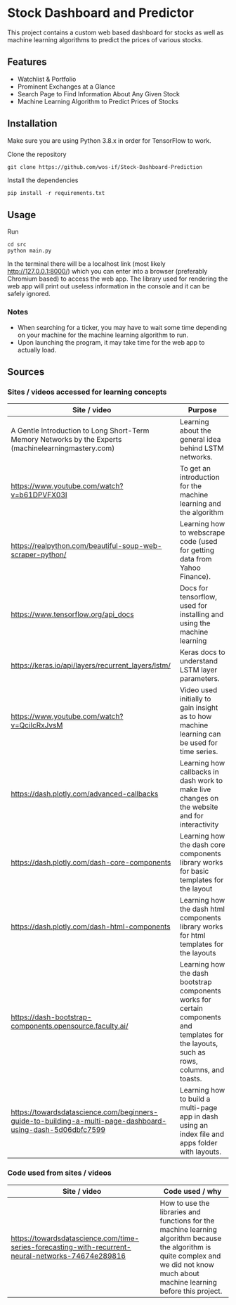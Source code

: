 # Stock Dashboard and Predictor

This project contains a custom web based dashboard for stocks as well as machine learning algorithms to predict the prices of various stocks.

## Features

- Watchlist & Portfolio
- Prominent Exchanges at a Glance
- Search Page to Find Information About Any Given Stock
- Machine Learning Algorithm to Predict Prices of Stocks

## Installation

Make sure you are using Python 3.8.x in order for TensorFlow to work.

Clone the repository

```
git clone https://github.com/wos-if/Stock-Dashboard-Prediction
```

Install the dependencies

```python
pip install -r requirements.txt
```

## Usage

Run

```
cd src
python main.py
```

In the terminal there will be a localhost link (most likely http://127.0.0.1:8000/) which you can enter into a browser (preferably Chromium based) to access the web app. The library used for rendering the web app will print out useless information in the console and it can be safely ignored.

### Notes

- When searching for a ticker, you may have to wait some time depending on your machine for the machine learning algorithm to run.
- Upon launching the program, it may take time for the web app to actually load.

## Sources

### Sites / videos accessed for learning concepts

| Site / video                                                                                              | Purpose                                                                                                                                   |
| --------------------------------------------------------------------------------------------------------- | ----------------------------------------------------------------------------------------------------------------------------------------- |
| A Gentle Introduction to Long Short-Term Memory Networks by the Experts (machinelearningmastery.com)      | Learning about the general idea behind LSTM networks.                                                                                     |
| https://www.youtube.com/watch?v=b61DPVFX03I                                                               | To get an introduction for the machine learning and the algorithm                                                                         |
| https://realpython.com/beautiful-soup-web-scraper-python/                                                 | Learning how to webscrape code (used for getting data from Yahoo Finance).                                                                |
| https://www.tensorflow.org/api_docs                                                                       | Docs for tensorflow, used for installing and using the machine learning                                                                   |
| https://keras.io/api/layers/recurrent_layers/lstm/                                                        | Keras docs to understand LSTM layer parameters.                                                                                           |
| https://www.youtube.com/watch?v=QciIcRxJvsM                                                               | Video used initially to gain insight as to how machine learning can be used for time series.                                              |
| https://dash.plotly.com/advanced-callbacks                                                                | Learning how callbacks in dash work to make live changes on the website and for interactivity                                             |
| https://dash.plotly.com/dash-core-components                                                              | Learning how the dash core components library works for basic templates for the layout                                                    |
| https://dash.plotly.com/dash-html-components                                                              | Learning how the dash html components library works for html templates for the layouts                                                    |
| https://dash-bootstrap-components.opensource.faculty.ai/                                                  | Learning how the dash bootstrap components works for certain components and templates for the layouts, such as rows, columns, and toasts. |
| https://towardsdatascience.com/beginners-guide-to-building-a-multi-page-dashboard-using-dash-5d06dbfc7599 | Learning how to build a multi-page app in dash using an index file and apps folder with layouts.                                          |

### Code used from sites / videos

| Site / video                                                                                       | Code used / why                                                                                                                                                                       |
| -------------------------------------------------------------------------------------------------- | ------------------------------------------------------------------------------------------------------------------------------------------------------------------------------------- |
| https://towardsdatascience.com/time-series-forecasting-with-recurrent-neural-networks-74674e289816 | How to use the libraries and functions for the machine learning algorithm because the algorithm is quite complex and we did not know much about machine learning before this project. |
